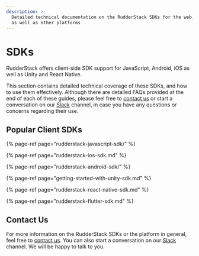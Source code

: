 ```yaml
---
description: >-
  Detailed technical documentation on the RudderStack SDKs for the web, mobile
  as well as other platforms
---
```


# SDKs

RudderStack offers client-side SDK support for JavaScript, Android, iOS as well as Unity and React Native.

This section contains detailed technical coverage of these SDKs, and how to use them effectively. Although there are detailed FAQs provided at the end of each of these guides, please feel free to [contact us](https://rudderstack.com/contact/) or start a conversation on our [Slack](https://resources.rudderstack.com/join-rudderstack-slack) channel, in case you have any questions or concerns regarding their use.

## Popular Client SDKs

{% page-ref page="rudderstack-javascript-sdk/" %}

{% page-ref page="rudderstack-ios-sdk.md" %}

{% page-ref page="rudderstack-android-sdk/" %}

{% page-ref page="getting-started-with-unity-sdk.md" %}

{% page-ref page="rudderstack-react-native-sdk.md" %}

{% page-ref page="rudderstack-flutter-sdk.md" %}

## Contact Us

For more information on the RudderStack SDKs or the platform in general, feel free to [contact us](mailto:%20contact@rudderstack.com). You can also start a conversation on our [Slack](https://resources.rudderstack.com/join-rudderstack-slack) channel. We will be happy to talk to you.

